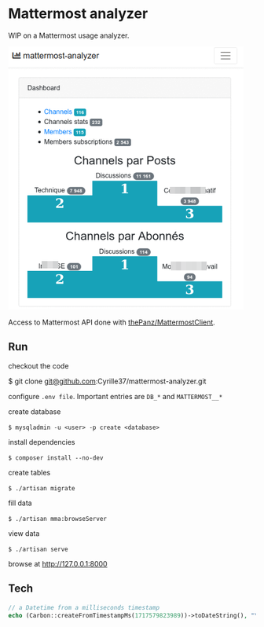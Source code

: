 # Mattermost analyzer

WIP on a Mattermost usage analyzer.

![screenshot 01](./screenshot01.png)

Access to Mattermost API done with [thePanz/MattermostClient](https://github.com/thePanz/MattermostClient).

## Run

checkout the code

$ git clone git@github.com:Cyrille37/mattermost-analyzer.git

configure `.env file`. Important entries are `DB_*` and `MATTERMOST__*`

create database

`$ mysqladmin -u <user> -p create <database>`

install dependencies

`$ composer install --no-dev`

create tables

`$ ./artisan migrate`

fill data

`$ ./artisan mma:browseServer`

view data

`$ ./artisan serve`

browse at http://127.0.0.1:8000

## Tech

```php
// a Datetime from a milliseconds timestamp
echo (Carbon::createFromTimestampMs(1717579823989))->toDateString(), "\n" ;
```
